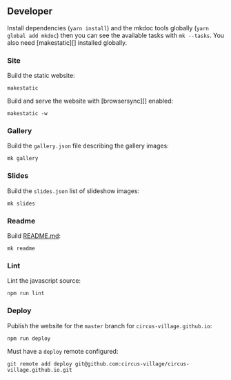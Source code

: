 ## Developer

Install dependencies (`yarn install`) and the mkdoc tools globally (`yarn global add mkdoc`) then you can see the available tasks with `mk --tasks`. You also need [makestatic][] installed globally.

### Site

Build the static website:

```shell
makestatic
```

Build and serve the website with [browsersync][] enabled:

```shell
makestatic -w
```

### Gallery

Build the `gallery.json` file describing the gallery images:

```shell
mk gallery
```

### Slides

Build the `slides.json` list of slideshow images:

```shell
mk slides
```

### Readme

Build [README.md](/README.md):

```shell
mk readme
```

### Lint

Lint the javascript source:

```shell
npm run lint
```

### Deploy

Publish the website for the `master` branch for `circus-village.github.io`:

```shell
npm run deploy
```

Must have a `deploy` remote configured:

```shell
git remote add deploy git@github.com:circus-village/circus-village.github.io.git
```
